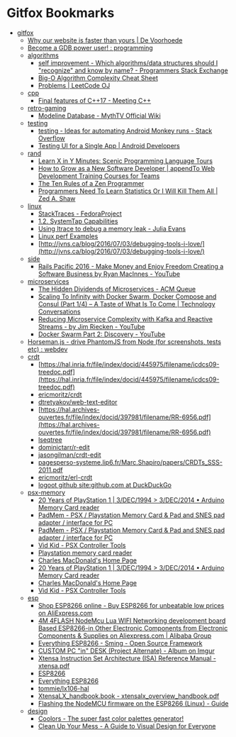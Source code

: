 # Gitfox Bookmarks
 * [gitfox]()
   * [Why our website is faster than yours | De Voorhoede](https://www.voorhoede.nl/en/blog/why-our-website-is-faster-than-yours/)
   * [Become a GDB power user! : programming](https://www.reddit.com/r/programming/comments/4szfqz/become_a_gdb_power_user/?st=iqqw6e1h&sh=e728ccbf)
   * [algorithms]()
     * [self improvement - Which algorithms/data structures should I "recognize" and know by name? - Programmers Stack Exchange](http://programmers.stackexchange.com/questions/155639/which-algorithms-data-structures-should-i-recognize-and-know-by-name/155649#155649)
     * [Big-O Algorithm Complexity Cheat Sheet](http://bigocheatsheet.com/)
     * [Problems | LeetCode OJ](https://leetcode.com/problemset/algorithms/)
   * [cpp]()
     * [Final features of C++17 - Meeting C++](https://meetingcpp.com/index.php/br/items/final-features-of-c17.html)
   * [retro-gaming]()
     * [Modeline Database - MythTV Official Wiki](https://www.mythtv.org/wiki/Modeline_Database#NTSC525_itu-r.2Fbt:_470_601_656)
   * [testing]()
     * [testing - Ideas for automating Android Monkey runs - Stack Overflow](http://stackoverflow.com/questions/3968064/ideas-for-automating-android-monkey-runs)
     * [Testing UI for a Single App | Android Developers](https://developer.android.com/training/testing/ui-testing/espresso-testing.html)
   * [rand]()
     * [Learn X in Y Minutes: Scenic Programming Language Tours](https://learnxinyminutes.com/)
     * [How to Grow as a New Software Developer | appendTo Web Development Training Courses for Teams](http://appendto.com/2016/07/how-to-grow-as-a-new-software-developer/)
     * [The Ten Rules of a Zen Programmer](https://www.zenprogrammer.org/en/the10rulesofazenprogrammer.html)
     * [Programmers Need To Learn Statistics Or I Will Kill Them All | Zed A. Shaw](https://zedshaw.com/archive/programmers-need-to-learn-statistics-or-i-will-kill-them-all/)
   * [linux]()
     * [StackTraces - FedoraProject](https://fedoraproject.org/wiki/StackTraces#Installing_debuginfo_RPMs_using_DNF)
     * [1.2. SystemTap Capabilities](https://sourceware.org/systemtap/SystemTap_Beginners_Guide/intro-systemtap-vs-others.html)
     * [Using ltrace to debug a memory leak - Julia Evans](http://jvns.ca/blog/2016/06/15/using-ltrace-to-debug-a-memory-leak/)
     * [Linux perf Examples](http://www.brendangregg.com/perf.html)
     * [http://jvns.ca/blog/2016/07/03/debugging-tools-i-love/](http://jvns.ca/blog/2016/07/03/debugging-tools-i-love/)
   * [side]()
     * [Rails Pacific 2016 - Make Money and Enjoy Freedom Creating a Software Business by Ryan MacInnes - YouTube](https://www.youtube.com/watch?v=Frnl49c2r50)
   * [microservices]()
     * [The Hidden Dividends of Microservices - ACM Queue](http://queue.acm.org/detail.cfm?id=2956643)
     * [Scaling To Infinity with Docker Swarm, Docker Compose and Consul (Part 1/4) – A Taste of What Is To Come | Technology Conversations](https://technologyconversations.com/2015/07/02/scaling-to-infinity-with-docker-swarm-docker-compose-and-consul-part-14-a-taste-of-what-is-to-come/)
     * [Reducing Microservice Complexity with Kafka and Reactive Streams - by Jim Riecken - YouTube](https://www.youtube.com/watch?v=k_Y5ieFHGbs)
     * [Docker Swarm Part 2: Discovery - YouTube](https://www.youtube.com/watch?v=4t7nej89dk4)
   * [Horseman.js - drive PhantomJS from Node (for screenshots, tests etc) : webdev](http://www.reddit.com/r/webdev/comments/39p1id/horsemanjs_drive_phantomjs_from_node_for/)
   * [crdt]()
     * [https://hal.inria.fr/file/index/docid/445975/filename/icdcs09-treedoc.pdf](https://hal.inria.fr/file/index/docid/445975/filename/icdcs09-treedoc.pdf)
     * [ericmoritz/crdt](https://github.com/ericmoritz/crdt)
     * [dtretyakov/web-text-editor](https://github.com/dtretyakov/web-text-editor)
     * [https://hal.archives-ouvertes.fr/file/index/docid/397981/filename/RR-6956.pdf](https://hal.archives-ouvertes.fr/file/index/docid/397981/filename/RR-6956.pdf)
     * [lseqtree](https://www.npmjs.com/package/lseqtree)
     * [dominictarr/r-edit](https://github.com/dominictarr/r-edit)
     * [jasongilman/crdt-edit](https://github.com/jasongilman/crdt-edit)
     * [pagesperso-systeme.lip6.fr/Marc.Shapiro/papers/CRDTs_SSS-2011.pdf](http://pagesperso-systeme.lip6.fr/Marc.Shapiro/papers/CRDTs_SSS-2011.pdf)
     * [ericmoritz/erl-crdt](https://github.com/ericmoritz/erl-crdt)
     * [logoot github site:github.com at DuckDuckGo](https://duckduckgo.com/?q=logoot%20github+site:github.com)
   * [psx-memory]()
     * [20 Years of PlayStation 1 | 3/DEC/1994 > 3/DEC/2014 • Arduino Memory Card reader](http://www.psxdev.net/forum/viewtopic.php?f=62&t=345)
     * [PadMem - PSX / Playstation Memory Card & Pad and SNES pad adapter / interface for PC](http://www.tango-lasergame.be/cf/melbax/adapter.htm)
     * [PadMem - PSX / Playstation Memory Card & Pad and SNES pad adapter / interface for PC](http://www.tango-lasergame.be/cf/melbax/adapter.htm)
     * [Vid Kid - PSX Controller Tools](http://www.debaser.force9.co.uk/psxcn/)
     * [Playstation memory card reader](http://www.raphnet.net/electronique/psx_cardmgr/psx_cardmgr_en.php)
     * [Charles MacDonald's Home Page](http://cgfm2.emuviews.com/)
     * [20 Years of PlayStation 1 | 3/DEC/1994 > 3/DEC/2014 • Arduino Memory Card reader](http://www.psxdev.net/forum/viewtopic.php?f=62&t=345)
     * [Charles MacDonald's Home Page](http://cgfm2.emuviews.com/)
     * [Vid Kid - PSX Controller Tools](http://www.debaser.force9.co.uk/psxcn/)
   * [esp]()
     * [Shop ESP8266 online - Buy ESP8266 for unbeatable low prices on AliExpress.com](http://www.aliexpress.com/wholesale?SearchText=ESP8266)
     * [4M 4FLASH NodeMcu Lua WIFI Networking development board Based ESP8266-in Other Electronic Components from Electronic Components & Supplies on Aliexpress.com | Alibaba Group](http://www.aliexpress.com/item/4M-4FLASH-NodeMcu-Lua-WIFI-Networking-development-board-Based-ESP8266/32448662166.html?ws_ab_test=201556_7,201527_1_71_72_73_74_75,201560_3)
     * [Everything ESP8266 - Sming - Open Source Framework](http://www.esp8266.com/viewforum.php?f=35&sid=72d9b435e808f7ca91f4d2a373c6e517)
     * [CUSTOM PC "in" DESK (Project Alternate) - Album on Imgur](http://imgur.com/a/Dhoe7)
     * [Xtensa Instruction Set Architecture (ISA) Reference Manual - xtensa.pdf](http://0x04.net/~mwk/doc/xtensa.pdf)
     * [ESP8266](https://drive.google.com/folderview?id=0B5bwBE9A5dBXaExvdDExVFNrUXM&usp=sharing)
     * [Everything ESP8266](http://www.esp8266.com/)
     * [tommie/lx106-hal](https://github.com/tommie/lx106-hal)
     * [XtensaLX_handbook.book - xtensalx_overview_handbook.pdf](http://ip.cadence.com/uploads/pdf/xtensalx_overview_handbook.pdf)
     * [Flashing the NodeMCU firmware on the ESP8266 (Linux) - Guide](http://www.whatimade.today/flashing-the-nodemcu-firmware-on-the-esp8266-linux-guide/)
   * [design]()
     * [Coolors - The super fast color palettes generator!](http://app.coolors.co/3f7cac-95afba-bbc4a6-d5e1a3-e2f89c)
     * [Clean Up Your Mess - A Guide to Visual Design for Everyone](http://visualmess.com/index.html)